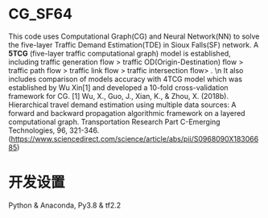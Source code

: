 # CG_SF64
This code uses Computational Graph(CG) and Neural Network(NN) to solve the five-layer Traffic Demand Estimation(TDE) in Sioux Falls(SF) network. A **5TCG** (five-layer traffic computational graph) model is established, including traffic generation flow > traffic OD(Origin-Destination) flow > traffic path flow > traffic link flow > traffic intersection flow> . \n 
It also includes comparison of models accuracy with 4TCG model which was established by Wu Xin[1] and developed a 10-fold cross-validation framework for CG.
[1] Wu, X., Guo, J., Xian, K., & Zhou, X. (2018b). Hierarchical travel demand estimation using multiple data sources: A forward and backward propagation algorithmic framework on a layered computational graph. Transportation Research Part C-Emerging Technologies, 96, 321-346. (https://www.sciencedirect.com/science/article/abs/pii/S0968090X18306685)
# 开发设置
Python & Anaconda, Py3.8 & tf2.2
